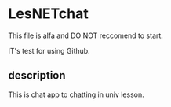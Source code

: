 # LesNETchat
This file is alfa and DO NOT reccomend to start.

IT's test for using Github.


## description
This is chat app to chatting in univ lesson.

